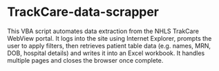 # TrackCare-data-scrapper
This VBA script automates data extraction from the NHLS TrakCare WebView portal. It logs into the site using Internet Explorer, prompts the user to apply filters, then retrieves patient table data (e.g. names, MRN, DOB, hospital details) and writes it into an Excel workbook. It handles multiple pages and closes the browser once complete.
